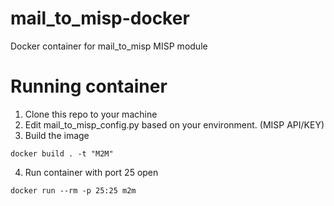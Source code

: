 # mail_to_misp-docker
Docker container for mail_to_misp MISP module

# Running container
1. Clone this repo to your machine
2. Edit mail_to_misp_config.py based on your environment. (MISP API/KEY)
3. Build the image
```
docker build . -t "M2M"
```
4. Run container with port 25 open
```
docker run --rm -p 25:25 m2m
```
